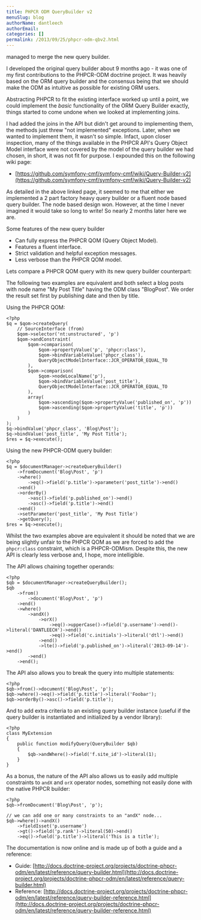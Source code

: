 ```yaml
---
title: PHPCR ODM QueryBuilder v2
menuSlug: blog
authorName: dantleech 
authorEmail: 
categories: []
permalink: /2013/09/25/phpcr-odm-qbv2.html
---
```

managed to merge the new query builder.

I developed the original query builder about 9 months ago - it was one
of my first contributions to the PHPCR-ODM doctrine project. It was
heavily based on the ORM query builder and the consensus being that we
should make the ODM as intuitive as possible for existing ORM users.

Abstracting PHPCR to fit the existing interface worked up until a point,
we could implement the *basic* functionality of the ORM Query Builder
exactly, things started to come undone when we looked at implementing
joins.

I had added the joins in the API but didn't get around to implementing
them, the methods just threw "not implemented" exceptions. Later, when
we wanted to implement them, it wasn't so simple. Infact, upon closer
inspection, many of the things available in the PHPCR API's Query Object
Model interface were not covered by the model of the query builder we
had chosen, in short, it was not fit for purpose. I expounded this on
the following wiki page:

-   [https://github.com/symfony-cmf/symfony-cmf/wiki/Query-Builder-v2](https://github.com/symfony-cmf/symfony-cmf/wiki/Query-Builder-v2)

As detailed in the above linked page, it seemed to me that either we
implemented a 2 part factory heavy query builder or a fluent node based
query builder. The node based design won. However, at the time I never
imagined it would take so long to write! So nearly 2 months later here
we are.

Some features of the new query builder

-   Can fully express the PHPCR QOM (Query Object Model).
-   Features a fluent interface.
-   Strict validation and helpful exception messages.
-   Less verbose than the PHPCR QOM model.

Lets compare a PHPCR QOM query with its new query builder counterpart:

The following two examples are equivalent and both select a blog posts
with node name "My Post Title" having the ODM class "BlogPost". We order
the result set first by publishing date and then by title.

Using the PHPCR QOM:

~~~~ {.sourceCode .php}
<?php
$q = $qom->createQuery(
    // SourceInterface (from)
    $qom->selector('nt:unstructured', 'p')
    $qom->andConstraint(
        $qom->comparison(
            $qom->propertyValue('p', 'phpcr:class'),
            $qom->bindVariableValue('phpcr_class'),
            QueryObjectModelInterface::JCR_OPERATOR_EQUAL_TO
        ),
        $qom->comparison(
            $qom->nodeLocalName('p'),
            $qom->bindVariableValue('post_title'),
            QueryObjectModelInterface::JCR_OPERATOR_EQUAL_TO
        ),
        array(
            $qom->ascending($qom->propertyValue('published_on', 'p'))
            $qom->ascending($qom->propertyValue('title', 'p'))
        )
    )
);
$q->bindValue('phpcr_class', 'Blog\Post');
$q->bindValue('post_title', 'My Post Title');
$res = $q->execute();
~~~~

Using the new PHPCR-ODM query builder:

~~~~ {.sourceCode .php}
<?php
$q = $documentManager->createQueryBuilder()
    ->fromDocument('Blog\Post', 'p')
    ->where()
        ->eq()->field('p.title')->parameter('post_title')->end()
    ->end()
    ->orderBy()
        ->asc()->field('p.published_on')->end()
        ->asc()->field('p.title')->end()
    ->end()
    ->setParameter('post_title', 'My Post Title')
    ->getQuery();
$res = $q->execute();
~~~~

Whilst the two examples above are equivalent it should be noted that we
are being slightly unfair to the PHPCR QOM as we are forced to add the
`phpcr:class` constraint, which is a PHPCR-ODMism. Despite this, the new
API is clearly less verbose and, I hope, more intelligible.

The API allows chaining together operands:

~~~~ {.sourceCode .php}
<?php
$qb = $documentManager->createQueryBuilder();
$qb
    ->from()
        ->document('Blog\Post', 'p')
    ->end()
    ->where()
        ->andX()
            ->orX()
                ->eq()->upperCase()->field('p.username')->end()->literal('DANTLEECH')->end()
                ->eq()->field('c.initials')->literal('dtl')->end()
            ->end()
            ->lte()->field('p.published_on')->literal('2013-09-14')->end()
        ->end()
    ->end();
~~~~

The API also allows you to break the query into multiple statements:

~~~~ {.sourceCode .php}
<?php
$qb->from()->document('Blog\Post', 'p');
$qb->where()->eq()->field('p.title')->literal('Foobar');
$qb->orderBy()->asc()->field('p.title');
~~~~

And to add extra criteria to an existing query builder instance (useful
if the query builder is instantiated and initialized by a vendor
library):

~~~~ {.sourceCode .php}
<?php
class MyExtension
{
    public function modifyQuery(QueryBuilder $qb)
    {
        $qb->andWhere()->field('f.site_id')->literal(1);
    }
}
~~~~

As a bonus, the nature of the API also allows us to easily add multiple
constraints to `andX` and `orX` operator nodes, something not easily
done with the native PHPCR builder:

~~~~ {.sourceCode .php}
<?php
$qb->fromDocument('Blog\Post', 'p');

// we can add one or many constraints to an "andX" node...
$qb->where()->andX()
    ->fieldIsset('p.username')
    ->gt()->field('p.rank')->literal(50)->end()
    ->eq()->fueld('p.title')->literal('This is a title');
~~~~

The documentation is now online and is made up of both a guide and a
reference:

-   Guide:
    [http://docs.doctrine-project.org/projects/doctrine-phpcr-odm/en/latest/reference/query-builder.html](http://docs.doctrine-project.org/projects/doctrine-phpcr-odm/en/latest/reference/query-builder.html)
-   Reference:
    [http://docs.doctrine-project.org/projects/doctrine-phpcr-odm/en/latest/reference/query-builder-reference.html](http://docs.doctrine-project.org/projects/doctrine-phpcr-odm/en/latest/reference/query-builder-reference.html)

